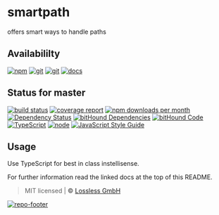# smartpath
offers smart ways to handle paths

## Availabililty
[![npm](https://pushrocks.gitlab.io/assets/repo-button-npm.svg)](https://www.npmjs.com/package/smartpath)
[![git](https://pushrocks.gitlab.io/assets/repo-button-git.svg)](https://GitLab.com/pushrocks/smartpath)
[![git](https://pushrocks.gitlab.io/assets/repo-button-mirror.svg)](https://github.com/pushrocks/smartpath)
[![docs](https://pushrocks.gitlab.io/assets/repo-button-docs.svg)](https://pushrocks.gitlab.io/smartpath/)

## Status for master
[![build status](https://GitLab.com/pushrocks/smartpath/badges/master/build.svg)](https://GitLab.com/pushrocks/smartpath/commits/master)
[![coverage report](https://GitLab.com/pushrocks/smartpath/badges/master/coverage.svg)](https://GitLab.com/pushrocks/smartpath/commits/master)
[![npm downloads per month](https://img.shields.io/npm/dm/smartpath.svg)](https://www.npmjs.com/package/smartpath)
[![Dependency Status](https://david-dm.org/pushrocks/smartpath.svg)](https://david-dm.org/pushrocks/smartpath)
[![bitHound Dependencies](https://www.bithound.io/github/pushrocks/smartpath/badges/dependencies.svg)](https://www.bithound.io/github/pushrocks/smartpath/master/dependencies/npm)
[![bitHound Code](https://www.bithound.io/github/pushrocks/smartpath/badges/code.svg)](https://www.bithound.io/github/pushrocks/smartpath)
[![TypeScript](https://img.shields.io/badge/TypeScript-2.x-blue.svg)](https://nodejs.org/dist/latest-v6.x/docs/api/)
[![node](https://img.shields.io/badge/node->=%206.x.x-blue.svg)](https://nodejs.org/dist/latest-v6.x/docs/api/)
[![JavaScript Style Guide](https://img.shields.io/badge/code%20style-standard-brightgreen.svg)](http://standardjs.com/)

## Usage
Use TypeScript for best in class instellisense.

For further information read the linked docs at the top of this README.

> MIT licensed | **&copy;** [Lossless GmbH](https://lossless.gmbh)

[![repo-footer](https://pushrocks.gitlab.io/assets/repo-footer.svg)](https://push.rocks)
